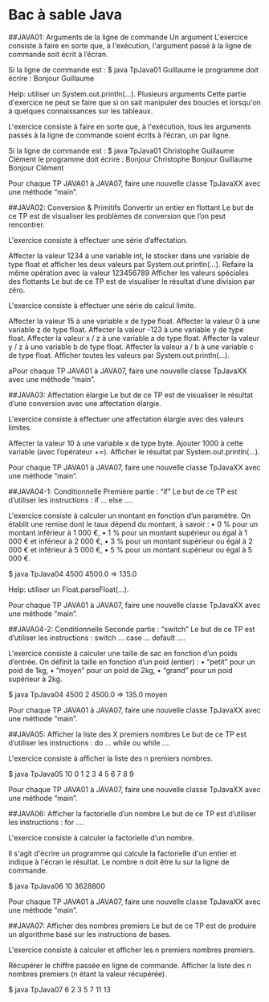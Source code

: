 # Bac à sable Java
##JAVA01: Arguments de la ligne de commande
Un argument
L'exercice consiste à faire en sorte que, à l'exécution, l'argument passé à la ligne de commande soit écrit à l’écran.

Si la ligne de commande est :
$ java TpJava01 Guillaume
le programme doit écrire :
Bonjour Guillaume

Help: utiliser un System.out.println(...).
Plusieurs arguments
Cette partie d'exercice ne peut se faire que si on sait manipuler des boucles et lorsqu'on à quelques connaissances sur les tableaux.

L'exercice consiste à faire en sorte que, à l'exécution, tous les arguments passés à la ligne de commande soient écrits à l’écran, un par ligne.

Si la ligne de commande est :
$ java TpJava01 Christophe Guillaume Clément
le programme doit écrire :
Bonjour Christophe
Bonjour Guillaume
Bonjour Clément

Pour chaque TP JAVA01 à JAVA07, faire une nouvelle classe TpJavaXX avec une méthode “main”.

##JAVA02: Conversion & Primitifs
Convertir un entier en flottant
Le but de ce TP est de visualiser les problèmes de conversion que l’on peut rencontrer.

L'exercice consiste à effectuer une série d’affectation.

Affecter la valeur 1234 à une variable int, le stocker dans une variable de type float et afficher les deux valeurs par System.out.println(...).
Refaire la même opération avec la valeur 123456789
Afficher les valeurs spéciales des flottants
Le but de ce TP est de visualiser le résultat d’une division par zéro.

L'exercice consiste à effectuer une série de calcul limite.

Affecter la valeur 15 à une variable x de type float.
Affecter la valeur 0 à une variable z de type float.
Affecter la valeur -123 à une variable y de type float.
Affecter la valeur x / z à une variable a de type float.
Affecter la valeur y / z à une variable b de type float.
Affecter la valeur a / b à une variable c de type float.
Afficher toutes les valeurs par System.out.println(...).



aPour chaque TP JAVA01 à JAVA07, faire une nouvelle classe TpJavaXX avec une méthode “main”.

##JAVA03: Affectation élargie
Le but de ce TP est de visualiser le résultat d’une conversion avec une affectation élargie.

L'exercice consiste à effectuer une affectation élargie avec des valeurs limites.

Affecter la valeur 10 à une variable x de type byte.
Ajouter 1000 à cette variable (avec l’opérateur +=).
Afficher le résultat par System.out.println(...).




Pour chaque TP JAVA01 à JAVA07, faire une nouvelle classe TpJavaXX avec une méthode “main”.

##JAVA04-1: Conditionnelle
Première partie : “if”
Le but de ce TP est d’utiliser les instructions : if ... else ....

L'exercice consiste à calculer un montant en fonction d’un paramètre.
On établit une remise dont le taux dépend du montant, à savoir :
•	0 % pour un montant inférieur à 1 000 €,
•	1 % pour un montant supérieur ou égal à 1 000 € et inférieur à 2 000 €,
•	3 % pour un montant supérieur ou égal à 2 000 € et inférieur à 5 000 €,
•	5 % pour un montant supérieur ou égal à 5 000 €.

$ java TpJava04 4500
4500.0 => 135.0

Help: utiliser un Float.parseFloat(...).



Pour chaque TP JAVA01 à JAVA07, faire une nouvelle classe TpJavaXX avec une méthode “main”.

##JAVA04-2: Conditionnelle
Seconde partie : “switch”
Le but de ce TP est d’utiliser les instructions : switch ... case … default ....

L'exercice consiste à calculer une taille de sac en fonction d’un poids d’entrée.
On définit la taille en fonction d’un poid (entier) :
•	“petit” pour un poid de 1kg,
•	“moyen” pour un poid de 2kg,
•	“grand” pour un poid supérieur à 2kg.

$ java TpJava04 4500 2
4500.0 => 135.0
moyen



Pour chaque TP JAVA01 à JAVA07, faire une nouvelle classe TpJavaXX avec une méthode “main”.

##JAVA05: Afficher la liste des X premiers nombres
Le but de ce TP est d’utiliser les instructions : do … while ou while ....

L'exercice consiste à afficher la liste des n premiers nombres.

$ java TpJava05 10
0
1
2
3
4
5
6
7
8
9



Pour chaque TP JAVA01 à JAVA07, faire une nouvelle classe TpJavaXX avec une méthode “main”.

##JAVA06: Afficher la factorielle d’un nombre
Le but de ce TP est d’utiliser les instructions : for ....

L'exercice consiste à calculer la factorielle d’un nombre.

Il s'agit d'écrire un programme qui calcule la factorielle d'un entier et indique à l'écran le résultat. Le nombre n doit être lu sur la ligne de commande.

$ java TpJava06 10
3628800


Pour chaque TP JAVA01 à JAVA07, faire une nouvelle classe TpJavaXX avec une méthode “main”.

##JAVA07: Afficher des nombres premiers
Le but de ce TP est de produire un algorithme basé sur  les instructions de bases.

L'exercice consiste à calculer et afficher les n premiers nombres premiers.

Récupérer le chiffre passée en ligne de commande.
Afficher la liste des n nombres premiers (n étant la valeur récupérée).

$ java TpJava07 6
2
3
5
7
11
13

